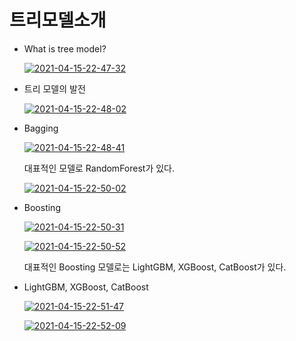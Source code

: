 # 트리모델소개

- What is tree model?

  <a href="https://ibb.co/kHkPW3S"><img src="https://i.ibb.co/mD1PMvc/2021-04-15-22-47-32.png" alt="2021-04-15-22-47-32" border="0"></a>

- 트리 모델의 발전

  <a href="https://ibb.co/Bs7dXTS"><img src="https://i.ibb.co/mzY1LhM/2021-04-15-22-48-02.png" alt="2021-04-15-22-48-02" border="0"></a>

- Bagging

  <a href="https://ibb.co/cL3RJVy"><img src="https://i.ibb.co/16QBZj0/2021-04-15-22-48-41.png" alt="2021-04-15-22-48-41" border="0"></a>

  대표적인 모델로 RandomForest가 있다.

  <a href="https://ibb.co/mX6HRGx"><img src="https://i.ibb.co/s6yFg2B/2021-04-15-22-50-02.png" alt="2021-04-15-22-50-02" border="0"></a>

  

- Boosting

  <a href="https://imgbb.com/"><img src="https://i.ibb.co/48s2C1g/2021-04-15-22-50-31.png" alt="2021-04-15-22-50-31" border="0"></a>

  <a href="https://imgbb.com/"><img src="https://i.ibb.co/Qk7TwRn/2021-04-15-22-50-52.png" alt="2021-04-15-22-50-52" border="0"></a>

  대표적인 Boosting 모델로는 LightGBM, XGBoost, CatBoost가 있다.

  

- LightGBM, XGBoost, CatBoost

  <a href="https://ibb.co/M8DdsDq"><img src="https://i.ibb.co/9w9PN9R/2021-04-15-22-51-47.png" alt="2021-04-15-22-51-47" border="0"></a>

  <a href="https://ibb.co/z8H07Xs"><img src="https://i.ibb.co/DGgS894/2021-04-15-22-52-09.png" alt="2021-04-15-22-52-09" border="0"></a>

  
